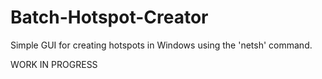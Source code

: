 # Batch-Hotspot-Creator
Simple GUI for creating hotspots in Windows using the 'netsh' command.

WORK IN PROGRESS
